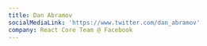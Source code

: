 ```yaml
---
title: Dan Abramov
socialMediaLink: 'https://www.twitter.com/dan_abramov'
company: React Core Team @ Facebook
---
```


